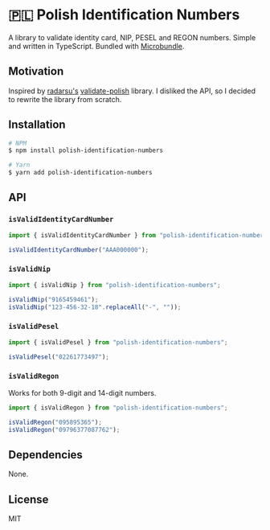 # 🇵🇱 Polish Identification Numbers

A library to validate identity card, NIP, PESEL and REGON numbers. Simple and
written in TypeScript. Bundled with [Microbundle](https://github.com/developit/microbundle).

## Motivation

Inspired by [radarsu's](https://github.com/radarsu)
[validate-polish](https://github.com/radarsu/validate-polish) library. I
disliked the API, so I decided to rewrite the library from scratch.

## Installation

```sh
# NPM
$ npm install polish-identification-numbers

# Yarn
$ yarn add polish-identification-numbers
```

## API

### `isValidIdentityCardNumber`

```ts
import { isValidIdentityCardNumber } from "polish-identification-numbers";

isValidIdentityCardNumber("AAA000000");
```

### `isValidNip`

```ts
import { isValidNip } from "polish-identification-numbers";

isValidNip("9165459461");
isValidNip("123-456-32-18".replaceAll("-", ""));
```

### `isValidPesel`

```ts
import { isValidPesel } from "polish-identification-numbers";

isValidPesel("02261773497");
```

### `isValidRegon`

Works for both 9-digit and 14-digit numbers.

```ts
import { isValidRegon } from "polish-identification-numbers";

isValidRegon("095895365");
isValidRegon("09796377087762");
```

## Dependencies

None.

## License

MIT
